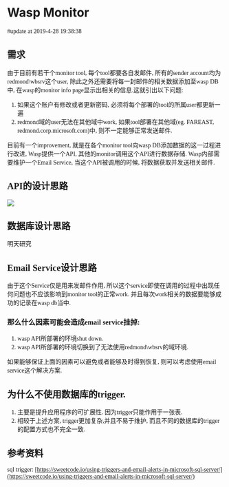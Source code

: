 # Wasp Monitor

<font face="microsoft yahei">

#update at 2019-4-28 19:38:38

## 需求

由于目前有若干个monitor tool, 每个tool都要各自发邮件, 所有的sender account均为redmond\wbsrv这个user, 除此之外还需要将每一封邮件的相关数据添加至wasp DB中, 在wasp的monitor info page显示出相关的信息.这就引出以下问题:
1. 如果这个账户有修改或者更新密码, 必须将每个部署的tool的所属user都更新一遍
2. redmond域的user无法在其他域中work, 如果tool部署在其他域(eg. FAREAST, redmond.corp.microsoft.com)中, 则不一定能够正常发送邮件.

目前有一个improvement, 就是在各个monitor tool向wasp DB添加数据的这一过程进行改进, Wasp提供一个API, 其他的monitor调用这个API进行数据存储. Wasp内部需要维护一个Email Service, 当这个API被调用的时候, 将数据获取并发送相关邮件.

## API的设计思路

![](https://img2018.cnblogs.com/blog/1216080/201904/1216080-20190428201650497-564781792.png)

## 数据库设计思路

明天研究

## Email Service设计思路

由于这个Service仅是用来发邮件作用, 所以这个service即使在调用的过程中出现任何问题也不应该影响到monitor tool的正常work. 并且每次work相关的数据要能够成功的记录在wasp db当中.

### 那么什么因素可能会造成email service挂掉:

1. wasp API所部署的环境shut down.
2. wasp API所部署的环境切换到了无法使用redmond\wbsrv的域环境.

如果能够保证上面的因素可以避免或者能够及时得到恢复, 则可以考虑使用email service这个解决方案.

## 为什么不使用数据库的trigger.

1.  ​主要是提升应用程序的可扩展性. 因为trigger只能作用于一张表.
2. 相较于上述方案, trigger更加复杂,并且不易于维护, 而且不同的数据库的trigger的配置方式也不完全一致.

## 参考资料

sql trigger:
[https://sweetcode.io/using-triggers-and-email-alerts-in-microsoft-sql-server/](https://sweetcode.io/using-triggers-and-email-alerts-in-microsoft-sql-server/)
